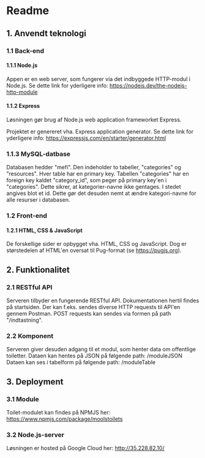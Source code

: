 # Readme

## 1. Anvendt teknologi

### 1.1 Back-end

#### 1.1.1 Node.js

Appen er en web server, som fungerer via det indbyggede HTTP-modul i Node.js.
Se dette link for yderligere info: https://nodejs.dev/the-nodejs-http-module

#### 1.1.2 Express

Løsningen gør brug af Node.js web application frameworket Express.

Projektet er genereret vha. Express application generator.
Se dette link for yderligere info: https://expressjs.com/en/starter/generator.html

### 1.1.3 MySQL-datbase

Databasen hedder "mefi". Den indeholder to tabeller, "categories" og "resources".
Hver table har en primary key. Tabellen "categories" har en foreign key kaldet "category_id", som peger på primary key'en i "categories". Dette sikrer, at kategorier-navne ikke gentages. I stedet angives blot et id. Dette gør det desuden nemt at ændre kategori-navne for alle resurser i databasen.

### 1.2 Front-end

#### 1.2.1 HTML, CSS & JavaScript

De forskellige sider er opbygget vha. HTML, CSS og JavaScript. 
Dog er størstedelen af HTML'en oversat til Pug-format (se https://pugjs.org).

## 2. Funktionalitet

### 2.1 RESTful API

Serveren tilbyder en fungerende RESTful API. Dokumentationen hertil findes på startsiden.
Der kan f.eks. sendes diverse HTTP requests til API'en gennem Postman. 
POST requests kan sendes via formen på path "/indtastning".

### 2.2 Komponent

Serveren giver desuden adgang til et modul, som henter data om offentlige toiletter.
Dataen kan hentes på JSON på følgende path: /moduleJSON
Dataen kan ses i tabelform på følgende path: /moduleTable

## 3. Deployment

### 3.1 Module

Toilet-modulet kan findes på NPMJS her: https://www.npmjs.com/package/moolstoilets

### 3.2 Node.js-server

Løsningen er hosted på Google Cloud her: http://35.228.82.10/